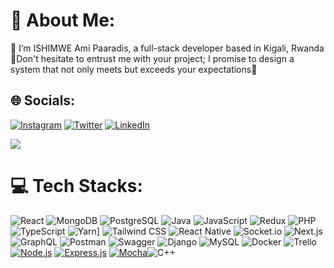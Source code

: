 # 💫 About Me:
🫥 I’m ISHIMWE Ami Paaradis, a full-stack developer based in Kigali, Rwanda<br/>
🚀Don't hesitate to entrust me with your project; I promise to design a system that not only meets but exceeds your expectations🌟

## 🌐 Socials:
[![Instagram](https://img.shields.io/badge/Instagram-%23E4405F.svg?logo=Instagram&logoColor=white)](https://www.instagram.com/ami_paradis/) [![Twitter](https://img.shields.io/badge/Twitter-%231DA1F2.svg?logo=Twitter&logoColor=white)](https://twitter.com/@AmiParadis) 
[![LinkedIn](https://img.shields.io/badge/LinkedIn-%230077B5.svg?logo=linkedin&logoColor=white)](https://www.linkedin.com/in/ishimwe-ami-paradis-14b34026a/)

<img src='https://github-readme-stats.vercel.app/api?username=amiparadis250&show_icons=true&locale=en'>

# 💻 Tech Stacks:
![React](https://img.shields.io/badge/react-%2320232a.svg?style=for-the-badge&logo=react&logoColor=%2361DAFB) ![MongoDB](https://img.shields.io/badge/MongoDB-%234ea94b.svg?style=for-the-badge&logo=mongodb&logoColor=white) ![PostgreSQL](https://img.shields.io/badge/PostgreSQL-%23316192.svg?style=for-the-badge&logo=postgresql&logoColor=white) ![Java](https://img.shields.io/badge/java-%23ED8B00.svg?style=for-the-badge&logo=java&logoColor=white) ![JavaScript](https://img.shields.io/badge/javascript-%23323330.svg?style=for-the-badge&logo=javascript&logoColor=%23F7DF1E) ![Redux](https://img.shields.io/badge/redux-%23593d88.svg?style=for-the-badge&logo=redux&logoColor=white) ![PHP](https://img.shields.io/badge/PHP-777BB4?style=for-the-badge&logo=php&logoColor=white) ![TypeScript](https://img.shields.io/badge/typescript-%23007ACC.svg?style=for-the-badge&logo=typescript&logoColor=white) ![Yarn](https://img.shields.io/badge/Yarn-2C8EBB?style=for-the-badge&logo=yarn&logoColor=white)] ![Tailwind CSS](https://img.shields.io/badge/tailwindcss-%2338B2AC.svg?style=for-the-badge&logo=tailwind-css&logoColor=white) ![React Native](https://img.shields.io/badge/react_native-%2320232a.svg?style=for-the-badge&logo=react&logoColor=%2361DAFB) ![Socket.io](https://img.shields.io/badge/Socket.io-black?style=for-the-badge&logo=socket.io&badgeColor=010101) ![Next.js](https://img.shields.io/badge/Next-black?style=for-the-badge&logo=next.js&logoColor=white) ![GraphQL](https://img.shields.io/badge/-GraphQL-E10098?style=for-the-badge&logo=graphql&logoColor=white) ![Postman](https://img.shields.io/badge/Postman-FF6C37?style=for-the-badge&logo=postman&logoColor=white) ![Swagger](https://img.shields.io/badge/-Swagger-%23Clojure?style=for-the-badge&logo=swagger&logoColor=white) ![Django](https://img.shields.io/badge/Django-092E20?style=for-the-badge&logo=django&logoColor=white) ![MySQL](https://img.shields.io/badge/MySQL-00000F?style=for-the-badge&logo=mysql&logoColor=white) ![Docker](https://img.shields.io/badge/docker-%230db7ed.svg?style=for-the-badge&logo=docker&logoColor=white) ![Trello](https://img.shields.io/badge/Trello-%23026AA7.svg?style=for-the-badge&logo=Trello&logoColor=white)[![Node.js](https://img.shields.io/badge/node.js-6DA55F?style=for-the-badge&logo=node.js&logoColor=white)](https://nodejs.org/) [![Express.js](https://img.shields.io/badge/express.js-%23404d59.svg?style=for-the-badge&logo=express&logoColor=%2361DAFB)](https://expressjs.com/) [![Mocha](https://img.shields.io/badge/Mocha-8D6748?style=for-the-badge&logo=mocha&logoColor=white)](https://mochajs.org/)![C++](https://img.shields.io/badge/C++-%2300599C.svg?style=for-the-badge&logo=c%2B%2B&logoColor=white)








